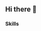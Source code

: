 ## Hi there 👋


### Skills

[logo]: [https://github.com/adam-p/markdown-here/raw/master/src/common/images/icon48.png](https://www.mysql.com/) "Logo Title Text 2"


<!--
**kunmaew/kunmaew** is a ✨ _special_ ✨ repository because its `README.md` (this file) appears on your GitHub profile.

Here are some ideas to get you started:

- 🔭 I’m currently working on ...
- 🌱 I’m currently learning ...
- 👯 I’m looking to collaborate on ...
- 🤔 I’m looking for help with ...
- 💬 Ask me about ...
- 📫 How to reach me: ...
- 😄 Pronouns: ...
- ⚡ Fun fact: ...
-->
